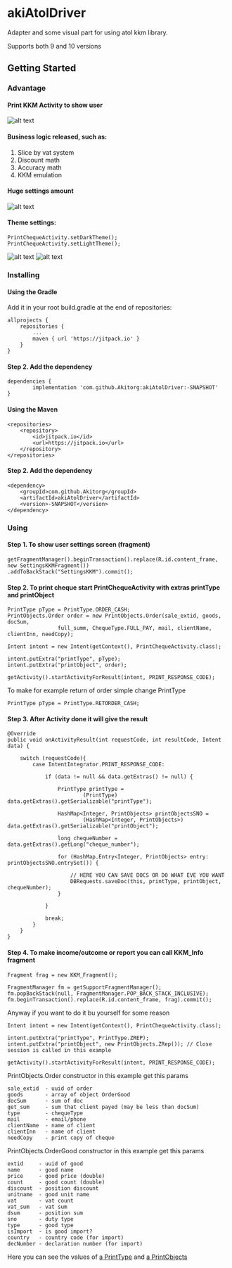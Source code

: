 # akiAtolDriver

Adapter and some visual part for using atol kkm library.

Supports both 9 and 10 versions

## Getting Started

### Advantage

#### Print KKM Activity to show user

![alt text](https://mobilecash.akitorg.ru/images/screen_1.png)

#### Business logic released, such as:

1. Slice by vat system
2. Discount math
3. Accuracy math
4. KKM emulation
    
#### Huge settings amount

![alt text](https://mobilecash.akitorg.ru/images/screen_2.png)

#### Theme settings:

    PrintChequeActivity.setDarkTheme();
    PrintChequeActivity.setLightTheme();
    
![alt text](https://mobilecash.akitorg.ru/images/screen_3.png)
![alt text](https://mobilecash.akitorg.ru/images/screen_4.png)
    

### Installing

#### Using the Gradle

Add it in your root build.gradle at the end of repositories:

	allprojects {
		repositories {
			...
			maven { url 'https://jitpack.io' }
		}
	}
	
#### Step 2. Add the dependency

	dependencies {
	        implementation 'com.github.Akitorg:akiAtolDriver:-SNAPSHOT'
	}

#### Using the Maven

	<repositories>
        <repository>
            <id>jitpack.io</id>
            <url>https://jitpack.io</url>
        </repository>
    </repositories>
    
#### Step 2. Add the dependency

	<dependency>
        <groupId>com.github.Akitorg</groupId>
        <artifactId>akiAtolDriver</artifactId>
        <version>-SNAPSHOT</version>
    </dependency>
    
### Using


#### Step 1. To show user settings screen (fragment)



	getFragmentManager().beginTransaction().replace(R.id.content_frame, new SettingsKKMFragment())
	.addToBackStack("SettingsKKM").commit();


    
#### Step 2. To print cheque start PrintChequeActivity with extras printType and printObject



    PrintType pType = PrintType.ORDER_CASH;
    PrintObjects.Order order = new PrintObjects.Order(sale_extid, goods, docSum,
                    full_summ, ChequeType.FULL_PAY, mail, clientName, clientInn, needCopy);

    Intent intent = new Intent(getContext(), PrintChequeActivity.class);
    
    intent.putExtra("printType", pType);
    intent.putExtra("printObject", order);

    getActivity().startActivityForResult(intent, PRINT_RESPONSE_CODE);


    
To make for example return of order simple change PrintType


        
    PrintType pType = PrintType.RETORDER_CASH;


    
#### Step 3. After Activity done it will give the result



    @Override
    public void onActivityResult(int requestCode, int resultCode, Intent data) {

        switch (requestCode){
            case IntentIntegrator.PRINT_RESPONSE_CODE:
            
                if (data != null && data.getExtras() != null) {
                
                    PrintType printType =
                            (PrintType) data.getExtras().getSerializable("printType");

                    HashMap<Integer, PrintObjects> printObjectsSNO =
                            (HashMap<Integer, PrintObjects>) data.getExtras().getSerializable("printObject");

                    long chequeNumber = data.getExtras().getLong("cheque_number");

                    for (HashMap.Entry<Integer, PrintObjects> entry: printObjectsSNO.entrySet()) {

                        // HERE YOU CAN SAVE DOCS OR DO WHAT EVE YOU WANT
                        DBRequests.saveDoc(this, printType, printObject, chequeNumber);
                    }

                }  
                
                break;
            }  
        }        
    }


      
#### Step 4. To make income/outcome or report you can call KKM_Info fragment



    Fragment frag = new KKM_Fragment();
    
    FragmentManager fm = getSupportFragmentManager();
    fm.popBackStack(null, FragmentManager.POP_BACK_STACK_INCLUSIVE);
    fm.beginTransaction().replace(R.id.content_frame, frag).commit();


    
Anyway if you want to do it bu yourself for some reason

    Intent intent = new Intent(getContext(), PrintChequeActivity.class);
    
    intent.putExtra("printType", PrintType.ZREP);           
    intent.putExtra("printObject", new PrintObjects.ZRep()); // Close session is called in this example

    getActivity().startActivityForResult(intent, PRINT_RESPONSE_CODE);    

PrintObjects.Order constructor in this example get this params

    sale_extid  - uuid of order
    goods       - array of object OrderGood
    docSum      - sum of doc
    get_sum     - sum that client payed (may be less than docSum)
    type        - chequeType
    mail        - email/phone
    clientName  - name of client
    clientInn   - name of client
    needCopy    - print copy of cheque
    
PrintObjects.OrderGood constructor in this example get this params

    extid     - uuid of good 
    name      - good name
    price     - good price (double)
    count     - good count (double) 
    discount  - position discount                          
    unitname  - good unit name 
    vat       - vat count
    vat_sum   - vat sum   
    dsum      - position sum
    sno       - duty type
    type      - good type
    isImport  - is good import? 
    country   - country code (for import) 
    decNumber - declaration number (for import) 

Here you can see the values of [a PrintType](https://github.com/Akitorg/akiAtolDriver/blob/master/app/src/main/java/com/ex/akiatol/print/PrintType.java) and [a PrintObjects](https://github.com/Akitorg/akiAtolDriver/blob/master/app/src/main/java/com/ex/akiatol/print/PrintObjects.java)


